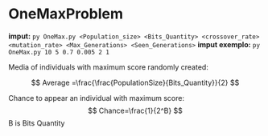 # OneMaxProblem
**imput:** `py OneMax.py <Population_size> <Bits_Quantity> <crossover_rate> <mutation_rate> <Max_Generations> <Seen_Generations>`
**imput exemplo:** `py OneMax.py 10 5 0.7 0.005 2 1`

Media of individuals with maximum score randomly created:

$$
Average =\frac{\frac{PopulationSize}{Bits_Quantity}}{2}
$$

Chance to appear an individual with maximum score:
$$
Chance=\frac{1}{2^B} 
$$ 
B is Bits Quantity
